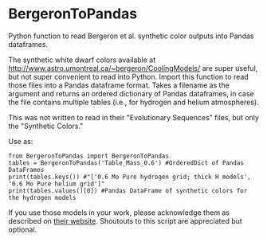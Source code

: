 # BergeronToPandas
Python function to read Bergeron et al. synthetic color outputs into Pandas dataframes.

The synthetic white dwarf colors available at http://www.astro.umontreal.ca/~bergeron/CoolingModels/ are super useful, but not super convenient to read into Python.  Import this function to read those files into a Pandas dataframe format. Takes a filename as the argument and returns an ordered dictionary of Pandas dataframes, in case the file contains multiple tables (i.e., for hydrogen and helium atmospheres).

This was not written to read in their "Evolutionary Sequences" files, but only the "Synthetic Colors."

Use as:
```
from BergeronToPandas import BergeronToPandas
tables = BergeronToPandas('Table_Mass_0.6') #OrderedDict of Pandas DataFrames
print(tables.keys()) #"['0.6 Mo Pure hydrogen grid; thick H models', '0.6 Mo Pure helium grid']"
print(tables.values()[0]) #Pandas DataFrame of synthetic colors for the hydrogen models
```

If you use those models in your work, please acknowledge them as described on [their website](http://www.astro.umontreal.ca/~bergeron/CoolingModels/). Shoutouts to this script are appreciated but optional.
